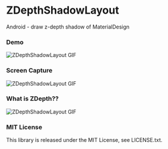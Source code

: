 ZDepthShadowLayout
==================

Android - draw z-depth shadow of MaterialDesign

### Demo

![ZDepthShadowLayout GIF](https://github.com/ShogoMizumoto/ZDepthShadowLayout/blob/master/demo.gif)

### Screen Capture

![ZDepthShadowLayout GIF](https://github.com/ShogoMizumoto/ZDepthShadowLayout/blob/master/screen_capture.png)

### What is ZDepth??

![ZDepthShadowLayout GIF](https://github.com/ShogoMizumoto/ZDepthShadowLayout/blob/master/shadow_zdepth.png)

### MIT License

This library is released under the MIT License, see LICENSE.txt.
